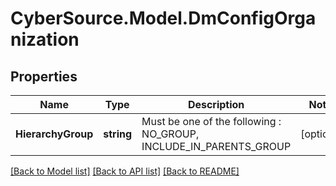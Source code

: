 # CyberSource.Model.DmConfigOrganization
## Properties

Name | Type | Description | Notes
------------ | ------------- | ------------- | -------------
**HierarchyGroup** | **string** | Must be one of the following : NO_GROUP, INCLUDE_IN_PARENTS_GROUP  | [optional] 

[[Back to Model list]](../README.md#documentation-for-models) [[Back to API list]](../README.md#documentation-for-api-endpoints) [[Back to README]](../README.md)

